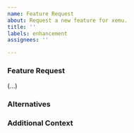 ```yaml
---
name: Feature Request
about: Request a new feature for xemu.
title: ''
labels: enhancement
assignees: ''

---
```


<!--

!! BEFORE YOU SUBMIT A FEATURE REQUEST, PLEASE READ THE FOLLOWING !!


This template is for requesting a feature for xemu.


Pre-submit checklist:
- Have you read the getting started guide?
- Have you checked the FAQ?
- Have you searched to see if this feature has been requested before?

-->

### Feature Request

<!--
A clear and concise description of what the problem is. e.g. I'm always frustrated when [...]

A clear and concise description of what you want to happen. e.g. I would like xemu to [...]
-->


(...)


<!-- If appropriate, include a screenshot or video. -->




### Alternatives
<!-- A clear and concise description of any alternative solutions or features you've considered. -->




### Additional Context
<!-- Add any other context or screenshots about the feature request here. -->

